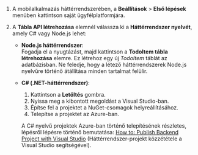 
1. A mobilalkalmazás háttérrendszerében, a **Beállítások** > **Első lépések** menüben kattintson saját ügyfélplatformjára. 

2. A **Tábla API létrehozása** elemnél válassza ki a **Háttérrendszer nyelvét**, amely C# vagy Node.js lehet:

    + **Node.js háttérrendszer**:  
    Fogadja el a nyugtázást, majd kattintson a **TodoItem tábla létrehozása** elemre. Ez létrehoz egy új *TodoItem* táblát az adatbázisban. Ne feledje, hogy a létező háttérrendszerek Node.js nyelvűre történő átállítása minden tartalmat felülír.

    + **C# (.NET-háttérrendszer)**:  
        1. Kattintson a **Letöltés** gombra.
        2. Nyissa meg a kibontott megoldást a Visual Studio-ban.
        3. Építse fel a projektet a NuGet-csomagok helyreállításához. 
        4. Telepítse a projektet az Azure-ban. 
    
        A C# nyelvű projektek Azure-ban történő telepítésének részletes, lépésről lépésre történő bemutatása: [How to: Publish Backend Project with Visual Studio](../articles/app-service-mobile/app-service-mobile-dotnet-backend-how-to-use-server-sdk.md#publish-server-project) (Háttérrendszer-projekt közzététele a Visual Studio segítségével). 




<!--HONumber=Jun16_HO2-->



